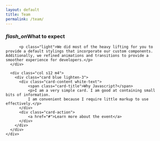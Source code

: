```yaml
---
layout: default
title: Team
permalink: /team/
---
```

<section class="seconday-bg">
  <div class="container">
    <!--   Icon Section   -->
    <div class="row">
      <div class="col s12 m8">
          <h3 class="secondary-color"><i class="material-icons secondary-color">flash_on</i>What to expect</h3>

          <p class="light">We did most of the heavy lifting for you to provide a default stylings that incorporate our custom components. Additionally, we refined animations and transitions to provide a smoother experience for developers.</p>
      </div>

      <div class="col s12 m4">
        <div class="card blue lighten-3">
          <div class="card-content white-text">
              <span class="card-title">Why Javascript?</span>
              <p>I am a very simple card. I am good at containing small bits of information.
              I am convenient because I require little markup to use effectively.</p>
          </div>
          <div class="card-action">
              <a href="#">Learn more about the event</a>
          </div>
        </div>
      </div>
    </div>
  </div>
</section>

